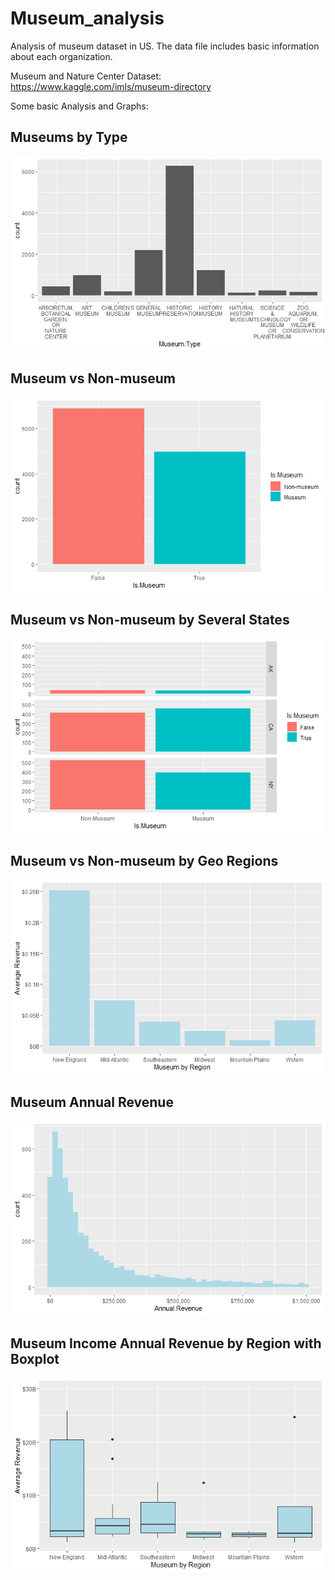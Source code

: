 # Museum_analysis
Analysis of museum dataset in US. The data file includes basic information about each organization. 

Museum and Nature Center Dataset: https://www.kaggle.com/imls/museum-directory


Some basic Analysis and Graphs:

## Museums by Type
![](image/Museum_type.png)

## Museum vs Non-museum

![](image/is_museum.png)

## Museum vs Non-museum by Several States

![](image/is_museum_by_states.png)

## Museum vs Non-museum by Geo Regions

![](image/museum_by_region.jpg)

## Museum Annual Revenue 

![](image/museme_by_annual_revenue.jpg)

## Museum Income Annual Revenue by Region with Boxplot

![](image/muse_by_region_revenue.png)

